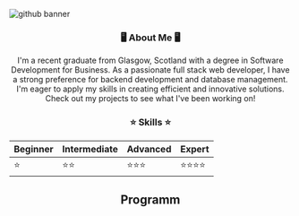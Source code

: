 ![github banner](https://github.com/YungJoshyyy/YungJoshyyy/assets/42492297/e24c88e2-7347-4ec6-b8fa-a3fac31fdf14)
<div align="center">
<h3>🖥️ About Me 🖥️</h3>
<p>I'm a recent graduate from Glasgow, Scotland with a degree in Software Development for Business. As a passionate full stack web developer, I have a strong preference for backend development and database management. I'm eager to apply my skills in creating efficient and innovative solutions. Check out my projects to see what I've been working on!</p>


<h3>⭐ Skills ⭐</h3>

| Beginner | Intermediate | Advanced | Expert |
|----------|--------------|----------|--------|
|    ⭐   |     ⭐⭐    |  ⭐⭐⭐ |⭐⭐⭐⭐|

<h2>Programm</h2>

















</div>

